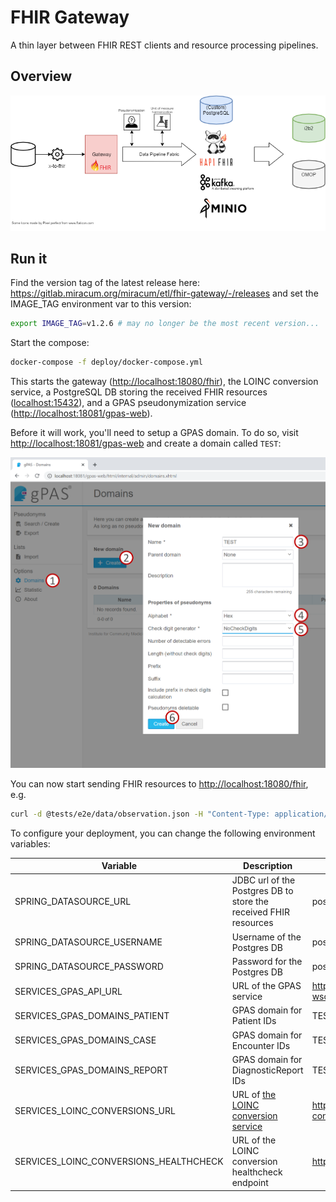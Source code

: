 # FHIR Gateway

A thin layer between FHIR REST clients and resource processing pipelines.

## Overview

![Overview](docs/img/overview.png "Overview")

## Run it

Find the version tag of the latest release here: <https://gitlab.miracum.org/miracum/etl/fhir-gateway/-/releases> and set the IMAGE_TAG environment var to this version:

```sh
export IMAGE_TAG=v1.2.6 # may no longer be the most recent version...
```

Start the compose:

```sh
docker-compose -f deploy/docker-compose.yml
```

This starts the gateway (<http://localhost:18080/fhir>), the LOINC conversion service, a PostgreSQL DB storing the received FHIR resources (<localhost:15432>), and a GPAS pseudonymization service (<http://localhost:18081/gpas-web>).

Before it will work, you'll need to setup a GPAS domain. To do so, visit <http://localhost:18081/gpas-web> and create a domain called `TEST`:

![Overview](docs/img/setup-gpas-domain.png "Setup GPAS TEST Domain")

You can now start sending FHIR resources to <http://localhost:18080/fhir>, e.g.

```sh
curl -d @tests/e2e/data/observation.json -H "Content-Type: application/json" -X POST http://localhost:18080/fhir/Observation
```

To configure your deployment, you can change the following environment variables:

| Variable                               | Description                                                                                    | Default                                   |
| -------------------------------------- | ---------------------------------------------------------------------------------------------- | ----------------------------------------- |
| SPRING_DATASOURCE_URL                  | JDBC url of the Postgres DB to store the received FHIR resources                               | postgresql://fhir-db:5432/fhir            |
| SPRING_DATASOURCE_USERNAME             | Username of the Postgres DB                                                                    | postgres                                  |
| SPRING_DATASOURCE_PASSWORD             | Password for the Postgres DB                                                                   | postgres                                  |
| SERVICES_GPAS_API_URL                  | URL of the GPAS service                                                                        | <http://gpas:8080/gpas/gpasService?wsdl>  |
| SERVICES_GPAS_DOMAINS_PATIENT          | GPAS domain for Patient IDs                                                                    | TEST                                      |
| SERVICES_GPAS_DOMAINS_CASE             | GPAS domain for Encounter IDs                                                                  | TEST                                      |
| SERVICES_GPAS_DOMAINS_REPORT           | GPAS domain for DiagnosticReport IDs                                                           | TEST                                      |
| SERVICES_LOINC_CONVERSIONS_URL         | URL of [the LOINC conversion service](https://gitlab.miracum.org/miracum/etl/loinc-conversion) | <http://loinc-converter:8080/conversions> |
| SERVICES_LOINC_CONVERSIONS_HEALTHCHECK | URL of the LOINC conversion healthcheck endpoint                                               | <http://loinc-converter:8080/health>      |
